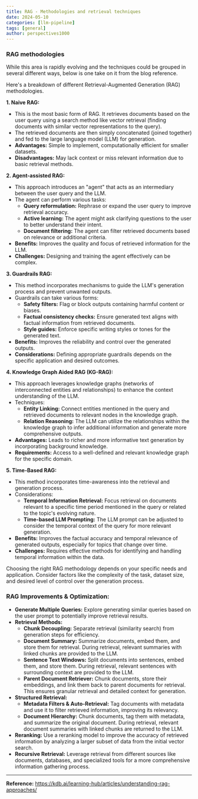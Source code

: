 ```yaml
---
title: RAG - Methodologies and retrieval techniques
date: 2024-05-10
categories: [llm-pipeline]
tags: [general]
author: perspectives1000
---
```


### RAG methodologies

While this area is rapidly evolving and the techniques could be grouped in several different ways, below is one take on it from the blog reference.

Here's a breakdown of different Retrieval-Augmented Generation (RAG) methodologies. 

**1. Naive RAG:**

- This is the most basic form of RAG. It retrieves documents based on the user query using a search method like vector retrieval (finding documents with similar vector representations to the query).
- The retrieved documents are then simply concatenated (joined together) and fed to the large language model (LLM) for generation.
- **Advantages:** Simple to implement, computationally efficient for smaller datasets.
- **Disadvantages:** May lack context or miss relevant information due to basic retrieval methods.

**2. Agent-assisted RAG:**

- This approach introduces an "agent" that acts as an intermediary between the user query and the LLM.
- The agent can perform various tasks:
    - **Query reformulation:** Rephrase or expand the user query to improve retrieval accuracy.
    - **Active learning:** The agent might ask clarifying questions to the user to better understand their intent.
    - **Document filtering:** The agent can filter retrieved documents based on relevance or additional criteria.
- **Benefits:** Improves the quality and focus of retrieved information for the LLM.
- **Challenges:** Designing and training the agent effectively can be complex.

**3. Guardrails RAG:**

- This method incorporates mechanisms to guide the LLM's generation process and prevent unwanted outputs.
- Guardrails can take various forms:
    - **Safety filters:** Flag or block outputs containing harmful content or biases.
    - **Factual consistency checks:** Ensure generated text aligns with factual information from retrieved documents.
    - **Style guides:** Enforce specific writing styles or tones for the generated text.
- **Benefits:** Improves the reliability and control over the generated outputs.
- **Considerations:** Defining appropriate guardrails depends on the specific application and desired outcomes.

**4. Knowledge Graph Aided RAG (KG-RAG):**

- This approach leverages knowledge graphs (networks of interconnected entities and relationships) to enhance the context understanding of the LLM.
- Techniques:
    - **Entity Linking:** Connect entities mentioned in the query and retrieved documents to relevant nodes in the knowledge graph.
    - **Relation Reasoning:** The LLM can utilize the relationships within the knowledge graph to infer additional information and generate more comprehensive outputs.
- **Advantages:** Leads to richer and more informative text generation by incorporating background knowledge.
- **Requirements:** Access to a well-defined and relevant knowledge graph for the specific domain.

**5. Time-Based RAG:**

- This method incorporates time-awareness into the retrieval and generation process.
- Considerations:
    - **Temporal Information Retrieval:** Focus retrieval on documents relevant to a specific time period mentioned in the query or related to the topic's evolving nature.
    - **Time-based LLM Prompting:** The LLM prompt can be adjusted to consider the temporal context of the query for more relevant generation.
- **Benefits:** Improves the factual accuracy and temporal relevance of generated outputs, especially for topics that change over time.
- **Challenges:** Requires effective methods for identifying and handling temporal information within the data.

Choosing the right RAG methodology depends on your specific needs and application. Consider factors like the complexity of the task, dataset size, and desired level of control over the generation process.

### **RAG Improvements & Optimization:**

- **Generate Multiple Queries:** Explore generating similar queries based on the user prompt to potentially improve retrieval results.
- **Retrieval Methods:**
    - **Chunk Decoupling:** Separate retrieval (similarity search) from generation steps for efficiency.
    - **Document Summary:** Summarize documents, embed them, and store them for retrieval. During retrieval, relevant summaries with linked chunks are provided to the LLM.
    - **Sentence Text Windows:** Split documents into sentences, embed them, and store them. During retrieval, relevant sentences with surrounding context are provided to the LLM.
    - **Parent Document Retriever:** Chunk documents, store their embeddings, and link them back to parent documents for retrieval. This ensures granular retrieval and detailed context for generation.
- **Structured Retrieval:**
    - **Metadata Filters & Auto-Retrieval:** Tag documents with metadata and use it to filter retrieved information, improving its relevancy.
    - **Document Hierarchy:** Chunk documents, tag them with metadata, and summarize the original document. During retrieval, relevant document summaries with linked chunks are returned to the LLM.
- **Reranking:** Use a reranking model to improve the accuracy of retrieved information by analyzing a larger subset of data from the initial vector search.
- **Recursive Retrieval:** Leverage retrieval from different sources like documents, databases, and specialized tools for a more comprehensive information gathering process.

----
**Reference:**  https://kdb.ai/learning-hub/articles/understanding-rag-approaches/
